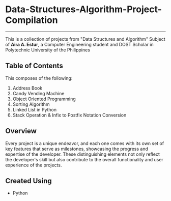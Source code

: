 # Data-Structures-Algorithm-Project-Compilation
___
This is a collection of projects from "Data Structures and Algorithm" Subject of **Aira A. Estur**, a Computer Engineering student and DOST Scholar in Polytechnic University of the Philippines 

## Table of Contents 
This composes of the following: 
1. Address Book
2. Candy Vending Machine
3. Object Oriented Programming 
4. Sorting Algorithm
5. Linked List in Python
6. Stack Operation & Infix to Postfix Notation Conversion

## Overview
Every project is a unique endeavor, and each one comes with its own set of key features that serve as milestones, showcasing the progress and expertise of the developer. These distinguishing elements not only reflect the developer's skill but also contribute to the overall functionality and user experience of the projects.

## Created Using 
- Python
